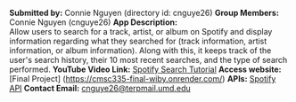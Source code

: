 **Submitted by:** Connie Nguyen (directory id: cnguye26)
**Group Members:** Connie Nguyen (cnguye26)
**App Description:**  
Allow users to search for a track, artist, or album on Spotify and display information regarding what they searched for (track information, artist information, or album information). Along with this, it keeps track of the user's search history, their 10 most recent searches, and the type of search performed.
**YouTube Video Link:** [Spotify Search Tutorial](https://youtu.be/jCpRn2vbHrk)
**Access website:** [Final Project] (https://cmsc335-final-wiby.onrender.com/)
**APIs:** [Spotify API](https://rapidapi.com/Glavier/api/spotify23)
**Contact Email:** cnguye26@terpmail.umd.edu

